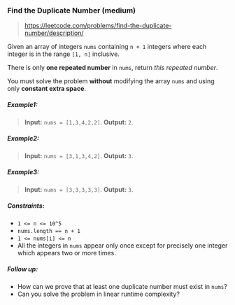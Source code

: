 ### Find the Duplicate Number (medium)

> https://leetcode.com/problems/find-the-duplicate-number/description/

Given an array of integers `nums` containing `n + 1` integers where each integer is in the range `[1, n]` inclusive.

There is only **one repeated number** in `nums`, return _this repeated number_.

You must solve the problem **without** modifying the array `nums` and using only **constant extra space**.

##### Example1:

> **Input:** `nums = [1,3,4,2,2]`.
> **Output:** `2`.

##### Example2:

> **Input:** `nums = [3,1,3,4,2]`.
> **Output:** `3`.

##### Example3:

> **Input:** `nums = [3,3,3,3,3]`.
> **Output:** `3`.

##### Constraints:

- `1 <= n <= 10^5`
- `nums.length == n + 1`
- `1 <= nums[i] <= n`
- All the integers in `nums` appear only once except for precisely one integer which appears two or more times.

##### Follow up:

- How can we prove that at least one duplicate number must exist in `nums`?
- Can you solve the problem in linear runtime complexity?
